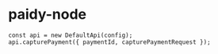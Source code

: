 # paidy-node

```
const api = new DefaultApi(config);
api.capturePayment({ paymentId, capturePaymentRequest });
```